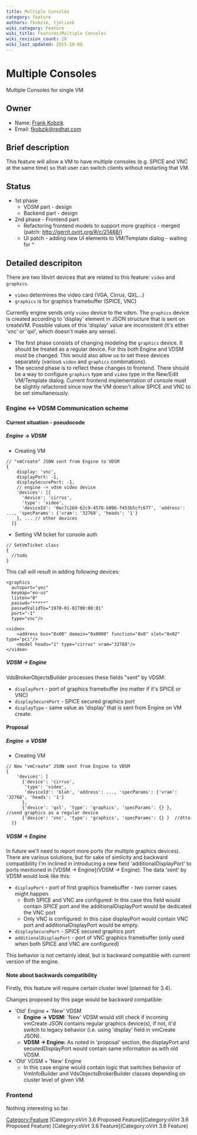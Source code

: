 ```yaml
---
title: Multiple Consoles
category: feature
authors: fkobzik, tjelinek
wiki_category: Feature
wiki_title: Features/Multiple Consoles
wiki_revision_count: 28
wiki_last_updated: 2015-10-08
---
```


# Multiple Consoles

Multiple Consoles for single VM

## Owner

*   Name: [Frank Kobzik](User:Fkobzik)
*   Email: <fkobzik@redhat.com>

## Brief description

This feature will allow a VM to have multiple consoles (e.g. SPICE and VNC at the same time) so that user can switch clients without restarting that VM.

## Status

*   1st phase
    -   VDSM part - design
    -   Backend part - design
*   2nd phase - Frontend part
    -   Refactoring frontend models to support more graphics - merged (patch: <http://gerrit.ovirt.org/#/c/21488/>)
    -   UI patch - adding new UI elements to VM/Template dialog - waiting for ^

## Detailed descripiton

There are two libvirt devices that are related to this feature: `video` and `graphics`.

*   `video` determines the video card (VGA, Cirrus, QXL...)
*   `graphics` is for graphics framebuffer (SPICE, VNC)

Currently engine sends only `video` device to the vdsm. The `graphics` device is created according to 'display' element in JSON structure that is sent on createVM. Possible values of this 'display' value are inconsistent (it's either 'vnc' or 'qxl', which doesn't make any sense).

*   The first phase consists of changing modeling the `graphics` device. It should be treated as a regular device. For this both Engine and VDSM must be changed. This would also allow us to set these devices separately (various `video` and `graphics` combinations).
*   The second phase is to reflect these changes to frontend. There should be a way to configure `graphics` type and `video` type in the New/Edit VM/Template dialog. Current frontend implementation of console must be slightly refactored since now the VM doesn't allow SPICE and VNC to be set simultaneously.

### Engine <-> VDSM Communication scheme

#### Current situation - pseudocode

##### Engine -> VDSM

*   Creating VM

<!-- -->

    // "vmCreate" JSON sent from Engine to VDSM
    {
        display: 'vnc',
        displayPort: -1,
        displaySecurePort: -1,
        // engine -> vdsm video device
        'devices': [{
          'device': 'cirrus',
          'type': 'video',
          'deviceId': '0ec7c2b9-62c9-4578-b096-f453b5cfc677', 'address': ..., 'specParams': {'vram': '32768', 'heads': '1'}
        }, ... // other devices
      ]}

*   Setting VM ticket for console auth

<!-- -->

    // SetVmTicket class
    {
      //todo
    }

This call will result in adding following devices:

    <graphics
      autoport="yes"
      keymap="en-us" 
      listen="0"
      passwd="*****"
      passwdValidTo="1970-01-01T00:00:01"
      port="-1"
      type="vnc"/>

    <video>
        <address bus="0x00" domain="0x0000" function="0x0" slot="0x02" type="pci"/>
        <model heads="1" type="cirrus" vram="32768"/>
    </video>

##### VDSM -> Engine

VdsBrokerObjectsBuilder processes these fields "sent" by VDSM:

*   `displayPort` - port of graphics framebuffer (no matter if it's SPICE or VNC)
*   `displaySecurePort` - SPICE secured graphics port
*   `displayType` - same value as 'display' that is sent from Engine on VM create.

#### Proposal

##### Engine -> VDSM

*   Creating VM

<!-- -->

    // New "vmCreate" JSON sent from Engine to VDSM
    {
        'devices': [
          {'device': 'cirrus',
           'type': 'video',
           'deviceId': 'blah', 'address': ..., 'specParams': {'vram': '32768', 'heads': '1'}
          },
          {'device': 'qxl', 'type': 'graphics', 'specParams': {} },  //send graphics as a regular device
          {'device': 'vnc', 'type': 'graphics', 'specParams': {} }  //dtto
      ]}

##### VDSM -> Engine

In future we'll need to report more ports (for multiple graphics devices). There are various solutions, but for sake of simlicity and backward compatibility I'm inclined in introducing a new field 'additionalDisplayPort' to ports mentioned in [VDSM -> Engine](VDSM -> Engine). The data 'sent' by VDSM would look like this:

*   `displayPort` - port of first graphics framebuffer - two corner cases might happen
    -   Both SPICE and VNC are configured: In this case this field would contain _SPICE_ port and the additionalDisplayPort would be dedicated the VNC port
    -   Only VNC is configured: In this case displayPort would contain VNC port and additionalDisplayPort would be empty.
*   `displaySecurePort` - SPICE secured graphics port
*   `additionalDisplayPort` - port of VNC graphics framebuffer (only used when both SPICE and VNC are configured)

This behavior is not certainly ideal, but is backward compatible with current version of the engine.

#### Note about backwards compatibility

Firstly, this feature will require certain cluster level (planned for 3.4).

Changes proposed by this page would be backward compatible:

*   'Old' Engine + 'New' VDSM
    -   **Engine -> VDSM:** 'New' VDSM would still check if incoming vmCreate JSON contains regular graphics device(s), if not, it'd switch to legacy behavior (i.e. using 'display' field in vmCreate JSON).
    -   **VDSM -> Engine:** As noted in 'proposal' section, the displayPort and securedDisplayPort would contain same information as with old VDSM.
*   'Old' VDSM + 'New' Engine
    -   In this case engine would contain logic that switches behavior of VmInfoBuilder and VdsObjectsBrokerBuilder classes depending on cluster level of given VM.

### Frontend

Nothing interesting so far.

<Category:Feature> [Category:oVirt 3.6 Proposed Feature](Category:oVirt 3.6 Proposed Feature) [Category:oVirt 3.6 Feature](Category:oVirt 3.6 Feature)
